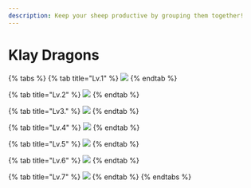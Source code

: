 ```yaml
---
description: Keep your sheep productive by grouping them together!
---
```


# Klay Dragons

{% tabs %}
{% tab title="Lv.1" %}
![](../../../.gitbook/assets/combolist\_season3\_klaydragon1.png)
{% endtab %}

{% tab title="Lv.2" %}
![](../../../.gitbook/assets/combolist\_season3\_klaydragon2.png)
{% endtab %}

{% tab title="Lv3." %}
![](../../../.gitbook/assets/combolist\_season3\_klaydragon3.png)
{% endtab %}

{% tab title="Lv.4" %}
![](../../../.gitbook/assets/combolist\_season3\_klaydragon4.png)
{% endtab %}

{% tab title="Lv.5" %}
![](../../../.gitbook/assets/combolist\_season3\_klaydragon5.png)
{% endtab %}

{% tab title="Lv.6" %}
![](<../../../.gitbook/assets/combolist\_season3\_klaydragon6 (4).png>)
{% endtab %}

{% tab title="Lv.7" %}
![](../../../.gitbook/assets/combolist\_season3\_klaydragon7.png)
{% endtab %}
{% endtabs %}
